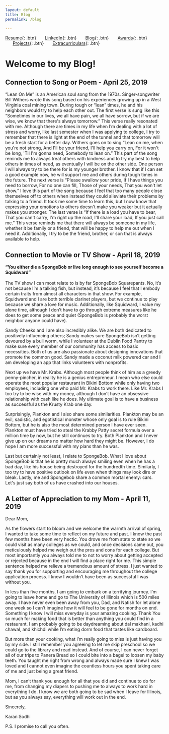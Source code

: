 ```yaml
---
layout: default
title: Blog
permalink: /blog

---
```


[Resume](./assets/docs/resume.pdf){: .btn}
&nbsp;&nbsp;&nbsp;&nbsp;&nbsp;&nbsp;[LinkedIn](https://www.linkedin.com/in/karan-sodhi-481265160/){: .btn}
&nbsp;&nbsp;&nbsp;&nbsp;&nbsp;&nbsp;[Blog](/blog.md){: .btn}
&nbsp;&nbsp;&nbsp;&nbsp;&nbsp;&nbsp;[Awards](/awards.md){: .btn}
&nbsp;&nbsp;&nbsp;&nbsp;&nbsp;&nbsp;[Projects](/projects.md){: .btn}
&nbsp;&nbsp;&nbsp;&nbsp;&nbsp;&nbsp;[Extracurriculars](/extra-currics.md){: .btn}

# Welcome to my Blog!

## Connection to Song or Poem - April 25, 2019
“Lean On Me” is an American soul song from the 1970s. Singer-songwriter Bill Withers wrote this song based on his experiences growing up in a West Virginia coal mining town. During tough or “lean” times, he and his neighbors would try to help each other out. The first verse is sung like this “Sometimes in our lives, we all have pain, we all have sorrow, but if we are wise, we know that there's always tomorrow.” This verse really resonated with me. Although there are times in my life when I’m dealing with a lot of stress and worry, like last semester when I was applying to college, I try to remember that there is light at the end of the tunnel and that tomorrow will be a fresh start for a better day. Withers goes on to sing “Lean on me, when you're not strong, And I'll be your friend, I'll help you carry on, For it won't be long, 'Til I'm gonna need, Somebody to lean on.” This part of the song reminds me to always treat others with kindness and to try my best to help others in times of need, as eventually I will be on the other side. One person I will always try to be there for is my younger brother. I know that if I can set a good example now, he will support me and others during tough times in the future. The next verse is “Please swallow your pride, If I have things you need to borrow, For no one can fill, Those of your needs, That you won't let show.” I love this part of the song because I feel that too many people close themselves off to others when instead they could alleviate their problems by talking to a friend. It took me some time to learn this, but I now know that expressing your emotions to others doesn't make you weaker but it actually makes you stronger. The last verse is “If there is a load you have to bear, That you can't carry, I'm right up the road, I'll share your load, If you just call me.” This verse reminds me that there will always be someone in my life, whether it be family or a friend, that will be happy to help me out when I need it. Additionally, I try to be the friend, brother, or son that is always available to help.
  
## Connection to Movie or TV Show - April 18, 2019 
<b>“You either die a SpongeBob or live long enough to see yourself become a Squidward” </b> <br /> <br />
The TV show I can most relate to is by far SpongeBob Squarepants. No, it’s not because I’m a talking fish, but instead, it’s because I feel that I embody certain traits from almost all characters in that show. For example, Squidward and I are both terrible clarinet players, but we continue to play because we share a love for music. Additionally, like Squidward, I value my alone time, although I don’t have to go through extreme measures like he does to get some peace and quiet (SpongeBob is probably the worst neighbor anyone could have). <br />

Sandy Cheeks and I are also incredibly alike. We are both dedicated to positively influencing others; Sandy makes sure SpongeBob isn’t getting devoured by a bull worm, while I volunteer at the Dublin Food Pantry to make sure every member of our community has access to basic necessities. Both of us are also passionate about designing innovations that promote the common good. Sandy made a coconut milk powered car and I am developing an app that links volunteers with nonprofits. <br />

Next up we have Mr. Krabs. Although most people think of him as a greedy penny-pincher, in reality he is a genius entrepreneur. I mean who else could operate the most popular restaurant in Bikini Bottom while only having two employees, including one who paid Mr. Krabs to work there. Like Mr. Krabs I too try to be wise with my money, although I don’t have an obsessive relationship with cash like he does. My ultimate goal is to have a business as successful as the Krusty Krab one day. <br />

Surprisingly, Plankton and I also share some similarities. Plankton may be an evil, sadistic, and egotistical monster whose only goal is to rule Bikini Bottom, but he is also the most determined person I have ever seen. Plankton must have tried to steal the Krabby Patty secret formula over a million time by now, but he still continues to try. Both Plankton and I never give up on our dreams no matter how hard they might be. However, I do hope I am more successful with my plans than he was. <br />

Last but certainly not least, I relate to SpongeBob. What I love about SpongeBob is that he is pretty much always smiling even when he has a bad day, like his house being destroyed for the hundredth time. Similarly, I too try to have positive outlook on life even when things may look dire or bleak. Lastly, me and Spongebob share a common mortal enemy: cars. Let's just say both of us have crashed into our houses. <br />

## A Letter of Appreciation to my Mom - April 11, 2019 
Dear Mom, <br />

As the flowers start to bloom and we welcome the warmth arrival of spring, I wanted to take some time to reflect on my future and past. I know the past few months have been very hectic. You drove me from state to state so we could visit as many colleges as we could, and once decisions came out, you meticulously helped me weigh out the pros and cons for each college. But most importantly you always told me to not to worry about getting accepted or rejected because in the end I will find a place right for me. This simple sentence helped me relieve a tremendous amount of stress. I just wanted to say thank you for supporting and encouraging me throughout the college application process. I know I wouldn't have been as successful I was without you. <br />

In less than five months, I am going to embark on a terrifying journey. I’m going to leave home and go to The University of Illinois which is 500 miles away. I have never even been away from you, Dad, and Natish for let alone one week so I can’t imagine how it will feel to be gone for months on end. Something I know I will miss everyday is your amazing cooking. Thank You so much for making food that is better than anything you could find in a restaurant. I am probably going to be daydreaming about dal makhani, kadhi chawal, and khichdi while I’m eating dorm food that tastes like cardboard. <br />

But more than your cooking, what I’m really going to miss is just having you by my side. I still remember you agreeing to let me skip preschool so we could go to the library and read instead. And of course, I can never forget all of our trips to Panera Bread so I could bite into a bagel to loosen my baby teeth. You taught me right from wrong and always made sure I knew I was loved and I cannot even imagine the countless hours you spent taking care of me and just being a great friend.   <br />

Mom, I can’t thank you enough for all that you did and continue to do for me, from changing my diapers to pushing me to always to work hard in everything I do. I know we are both going to be sad when I leave for Illinois, but as you always say, everything will work out in the end.  <br />

Sincerely, <br />



Karan Sodhi

P.S. I promise to call you often.
